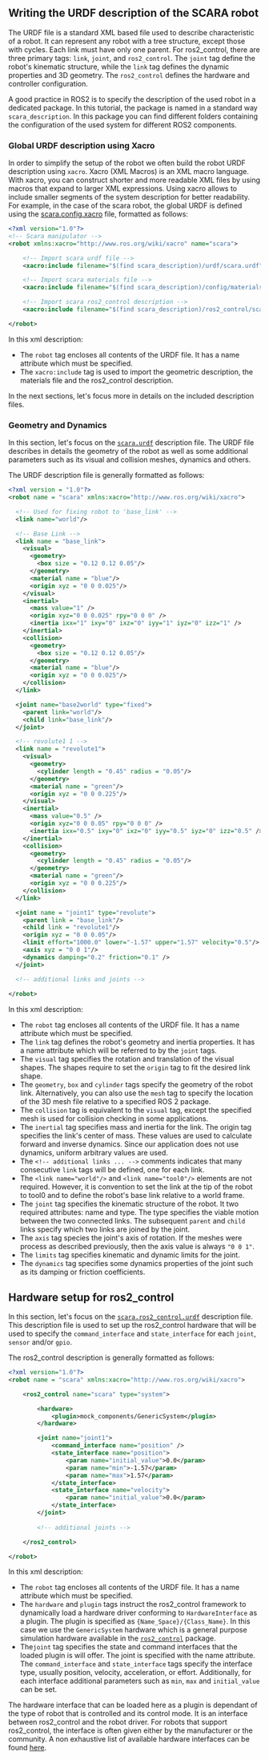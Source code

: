 ## Writing the URDF description of the SCARA robot
The URDF file is a standard XML based file used to describe characteristic of a robot. It can represent any robot with a tree structure, except those with cycles. Each link must have only one parent. For ros2_control, there are three primary tags: `link`, `joint`, and `ros2_control`. The `joint` tag define the robot's kinematic structure, while the `link` tag defines the dynamic properties and 3D geometry. The `ros2_control` defines the hardware and controller configuration.

A good practice in ROS2 is to specify the description of the used robot in a dedicated package. In this tutorial, the package is named in a standard way `scara_description`. In this package you can find different folders containing the configuration of the used system for different ROS2 components. 

### Global URDF description using Xacro
In order to simplify the setup of the robot we often build the robot URDF description using `xacro`. Xacro (XML Macros) is an XML macro language. With xacro, you can construct shorter and more readable XML files by using macros that expand to larger XML expressions. Using xacro allows to include smaller segments of the system description for better readability. For example, in the case of the scara robot, the global URDF is defined using the [scara.config.xacro](../scara_description/config/scara.config.xacro) file, formatted as follows: 
```xml 
<?xml version="1.0"?>
<!-- Scara manipulator -->
<robot xmlns:xacro="http://www.ros.org/wiki/xacro" name="scara">

    <!-- Import scara urdf file -->
    <xacro:include filename="$(find scara_description)/urdf/scara.urdf" />

    <!-- Import scara materials file -->
    <xacro:include filename="$(find scara_description)/config/materials.urdf" />

    <!-- Import scara ros2_control description -->
    <xacro:include filename="$(find scara_description)/ros2_control/scara.ros2_control.urdf" />

</robot>
```
In this xml description:
* The `robot` tag encloses all contents of the URDF file. It has a name attribute which must be specified.
* The `xacro:include` tag is used to import the geometric description, the materials file and the ros2_control description.

In the next sections, let's focus more in details on the included description files. 

### Geometry and Dynamics

In this section, let's focus on the [`scara.urdf`](../scara_description/urdf/scara.urdf) description file. The URDF file describes in details the geometry of the robot as well as some additional parameters such as its visual and collision meshes, dynamics and others. 

The URDF description file is generally formatted as follows: 

``` xml
<?xml version = "1.0"?>
<robot name = "scara" xmlns:xacro="http://www.ros.org/wiki/xacro">

  <!-- Used for fixing robot to 'base_link' -->
  <link name="world"/>

  <!-- Base Link -->
  <link name = "base_link">
    <visual>
      <geometry>
        <box size = "0.12 0.12 0.05"/>
      </geometry>
      <material name = "blue"/>
      <origin xyz = "0 0 0.025"/>
    </visual>
    <inertial>
      <mass value="1" />
      <origin xyz="0 0 0.025" rpy="0 0 0" />
      <inertia ixx="1" ixy="0" ixz="0" iyy="1" iyz="0" izz="1" />
    </inertial>
    <collision>
      <geometry>
        <box size = "0.12 0.12 0.05"/>
      </geometry>
      <material name = "blue"/>
      <origin xyz = "0 0 0.025"/>
    </collision>
  </link>

  <joint name="base2world" type="fixed">
    <parent link="world"/>
    <child link="base_link"/>
  </joint>

  <!-- revolute1 1 -->
  <link name = "revolute1">
    <visual>
      <geometry>
        <cylinder length = "0.45" radius = "0.05"/>
      </geometry>
      <material name = "green"/>
      <origin xyz = "0 0 0.225"/>
    </visual>
    <inertial>
      <mass value="0.5" />
      <origin xyz="0 0 0.05" rpy="0 0 0" />
      <inertia ixx="0.5" ixy="0" ixz="0" iyy="0.5" iyz="0" izz="0.5" />
    </inertial>
    <collision>
      <geometry>
        <cylinder length = "0.45" radius = "0.05"/>
      </geometry>
      <material name = "green"/>
      <origin xyz = "0 0 0.225"/>
    </collision>
  </link>

  <joint name = "joint1" type="revolute">
    <parent link = "base_link"/>
    <child link = "revolute1"/>
    <origin xyz = "0 0 0.05"/>
    <limit effort="1000.0" lower="-1.57" upper="1.57" velocity="0.5"/>
    <axis xyz = "0 0 1"/>
    <dynamics damping="0.2" friction="0.1" />
  </joint>

  <!-- additional links and joints -->
 
</robot>
```
In this xml description:
* The `robot` tag encloses all contents of the URDF file. It has a name attribute which must be specified.
* The `link` tag defines the robot's geometry and inertia properties. It has a name attribute which will be referred to by the `joint` tags.
* The `visual` tag specifies the rotation and translation of the visual shapes. The shapes require to set the `origin` tag to fit the desired link shape.
* The `geometry`, `box` and `cylinder` tags specify the geometry of the robot link. Alternatively, you can also use the `mesh` tag to specify the location of the 3D mesh file relative to a specified ROS 2 package.
* The `collision` tag is equivalent to the `visual` tag, except the specified mesh is used for collision checking in some applications.
* The `inertial` tag specifies mass and inertia for the link. The origin tag specifies the link's center of mass. These values are used to calculate forward and inverse dynamics. Since our application does not use dynamics, uniform arbitrary values are used.
* The `<!-- additional links ... -->` comments indicates that many consecutive `link` tags will be defined, one for each link.
* The `<link name="world"/>` and `<link name="tool0"/>` elements are not required. However, it is convention to set the link at the tip of the robot to  tool0 and to define the robot's base link relative to a world frame.
* The `joint` tag specifies the kinematic structure of the robot. It two required attributes: name and type. The type specifies the viable motion between the two connected links. The subsequent `parent` and `child` links specify which two links are joined by the joint.
* The `axis` tag species the joint's axis of rotation. If the meshes were process as described previously, then the axis value is always `"0 0 1"`.
* The `limits` tag specifies kinematic and dynamic limits for the joint.
* The `dynamics` tag specifies some dynamics properties of the joint such as its damping or friction coefficients.

## Hardware setup for ros2_control

In this section, let's focus on the [`scara.ros2_control.urdf`](../scara_description/ros2_control/scara.ros2_control.urdf) description file. This description file is used to set up the ros2_control hardware that will be used to specify the `command_interface` and `state_interface` for each `joint`, `sensor` and/or `gpio`. 

The ros2_control description is generally formatted as follows:  

```xml
<?xml version="1.0"?>
<robot name = "scara" xmlns:xacro="http://www.ros.org/wiki/xacro">

    <ros2_control name="scara" type="system">

        <hardware>
            <plugin>mock_components/GenericSystem</plugin>
        </hardware>

        <joint name="joint1">
            <command_interface name="position" />
            <state_interface name="position">
                <param name="initial_value">0.0</param>
                <param name="min">-1.57</param>
                <param name="max">1.57</param>
            </state_interface>
            <state_interface name="velocity"> 
                <param name="initial_value">0.0</param> 
            </state_interface>
        </joint>
        
        <!-- additional joints -->

    </ros2_control>

</robot>
```
In this xml description:
* The `robot` tag encloses all contents of the URDF file. It has a name attribute which must be specified.
* The `hardware` and `plugin` tags instruct the ros2_control framework to dynamically load a hardware driver conforming to `HardwareInterface` as a plugin. The plugin is specified as `{Name_Space}/{Class_Name}`. In this case we use the `GenericSystem` hardware which is a general purpose simulation hardware available in the [`ros2_control`](https://github.com/ros-controls/ros2_control) package. 
* The`joint` tag specifies the state and command interfaces that the loaded plugin is will offer. The joint is specified with the name attribute. The `command_interface` and `state_interface` tags specify the interface type, usually position, velocity, acceleration, or effort. Additionally, for each interface additional parameters such as `min`, `max` and `initial_value` can be set.  

The hardware interface that can be loaded here as a plugin is dependant of the type of robot that is controlled and its control mode. It is an interface between ros2_control and the robot driver. For robots that support ros2_control, the interface is often given either by the manufacturer or the community. A non exhaustive list of available hardware interfaces can be found [here](https://control.ros.org/master/doc/supported_robots/supported_robots.html). 